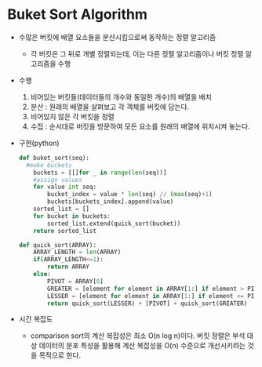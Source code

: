 # Buket Sort Algorithm

- 수많은 버킷에 배열 요소들을 분산시킴으로써 동작하는 정렬 알고리즘

  - 각 버킷은 그 뒤로 개별 정렬되는데, 이는 다른 정렬 알고리즘이나 버킷 정렬 알고리즘을 수행

- 수행

  1. 비어있는 버킷들(데이터들의 개수와 동일한 개수)의 배열을 배치
  2. 분산 : 원래의 배열을 살펴보고 각 객체를 버킷에 담는다.
  3. 비어있지 않은 각 버킷을 정렬
  4. 수집 : 순서대로 버킷을 방문하여 모든 요소를 원래의 배열에 위치시켜 놓는다.

- 구현(python)

  ```python
  def buket_sort(seq):
  	#make buckets
      buckets = [[]for _ in range(len(seq))]
      #assign values
      for value int seq:
          bucket_index = value * len(seq) // (max(seq)+1)
          buckets[buckets_index].append(value)
      sorted_list = []
      for bucket in buckets:
          sorted_list.extend(quick_sort(bucket))
      return sorted_list
  
  def quick_sort(ARRAY):
      ARRAY_LENGTH = len(ARRAY)
      if(ARRAY_LENGTH<=1):
          return ARRAY
      else:
          PIVOT = ARRAY[0]
          GREATER = [element for element in ARRAY[1:] if element > PIVOT]
          LESSER = [element for element in ARRAY[1:] if element <= PIVOT]
          return quick_sort(LESSER) + [PIVOT] + quick_sort(GREATER)
  ```

- 시간 복잡도

  - comparison sort의 계산 복잡성은 최소 O(n log n)이다. 버킷 정렬은 부석 대상 데이터의 분포 특성을 활용해 계산 복잡성을 O(n) 수준으로 개선시키려는 것을 목적으로 한다.